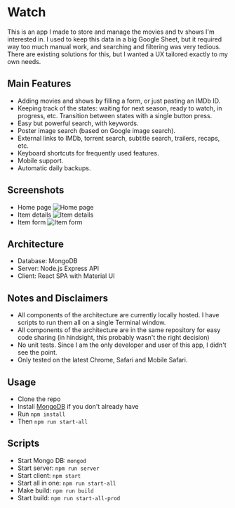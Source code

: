 # Watch

This is an app I made to store and manage the movies and tv shows I'm interested in. I used to keep this data in a big Google Sheet, but it required way too much manual work, and searching and filtering was very tedious. There are existing solutions for this, but I wanted a UX tailored exactly to my own needs.

## Main Features
* Adding movies and shows by filling a form, or just pasting an IMDb ID.
* Keeping track of the states: waiting for next season, ready to watch, in progress, etc. Transition between states with a single button press.
* Easy but powerful search, with keywords.
* Poster image search (based on Google image search).
* External links to IMDb, torrent search, subtitle search, trailers, recaps, etc.
* Keyboard shortcuts for frequently used features.
* Mobile support.
* Automatic daily backups.

## Screenshots
* Home page ![Home page](https://preview.ibb.co/kjAAUK/watched_home.png)
* Item details ![Item details](https://preview.ibb.co/cv22bz/watched_details.png)
* Item form ![Item form](https://preview.ibb.co/mmpn9K/watched_form.png)

## Architecture
* Database: MongoDB
* Server: Node.js Express API
* Client: React SPA with Material UI

## Notes and Disclaimers
* All components of the architecture are currently locally hosted. I have scripts to run them all on a single Terminal window.
* All components of the architecture are in the same repository for easy code sharing (in hindsight, this probably wasn't the right decision)
* No unit tests. Since I am the only developer and user of this app, I didn't see the point.
* Only tested on the latest Chrome, Safari and Mobile Safari.

## Usage
* Clone the repo
* Install [MongoDB](https://www.mongodb.com/) if you don't already have
* Run `npm install`
* Then `npm run start-all`

## Scripts
* Start Mongo DB: `mongod`
* Start server: `npm run server`
* Start client: `npm start`
* Start all in one: `npm run start-all`
* Make build: `npm run build`
* Start build: `npm run start-all-prod`
